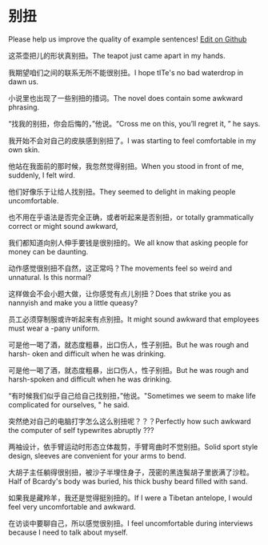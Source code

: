 # 别扭

Please help us improve the quality of example sentences! [Edit on Github](https://github.com/jiyushe/jiyu-example-sentence-source/blob/main/chinese/bieniu.md)

<p><span class="chinese">这茶壶把儿的形状真别扭。</span><span class="english">The teapot just came apart in my hands.</span></p>

<p><span class="chinese">我期望咱们之间的联系无所不能很别扭。</span><span class="english">I hope tITe's no bad waterdrop in dawn us.</span></p>

<p><span class="chinese">小说里也出现了一些别扭的措词。</span><span class="english">The novel does contain some awkward phrasing.</span></p>

<p><span class="chinese">“找我的别扭，你会后悔的，”他说。</span><span class="english">“Cross me on this, you’ll regret it, ” he says.</span></p>

<p><span class="chinese">我开始不会对自己的皮肤感到别扭了。</span><span class="english">I was starting to feel comfortable in my own skin.</span></p>

<p><span class="chinese">他站在我面前的那时候，我忽然觉得别扭。</span><span class="english">When you stood in front of me, suddenly, I felt wird.</span></p>

<p><span class="chinese">他们好像乐于让给人找别扭。</span><span class="english">They seemed to delight in making people uncomfortable.</span></p>

<p><span class="chinese">也不用在乎语法是否完全正确，或者听起来是否别扭，</span><span class="english">or totally grammatically correct or might sound awkward,</span></p>

<p><span class="chinese">我们都知道向别人伸手要钱是很别扭的。</span><span class="english">We all know that asking people for money can be daunting.</span></p>

<p><span class="chinese">动作感觉很别扭不自然，这正常吗？</span><span class="english">The movements feel so weird and unnatural. Is this normal?</span></p>

<p><span class="chinese">这样做会不会小题大做，让你感觉有点儿别扭？</span><span class="english">Does that strike you as nannyish and make you a little queasy?</span></p>

<p><span class="chinese">员工必须穿制服或许听起来有点别扭。</span><span class="english">It might sound awkward that employees must wear a -pany uniform.</span></p>

<p><span class="chinese">可是他一喝了酒，就态度粗暴，出口伤人，性子别扭。</span><span class="english">But he was rough and harsh- oken and difficult when he was drinking.</span></p>

<p><span class="chinese">可是他一喝了酒，就态度粗暴，出口伤人，性子别扭。</span><span class="english">But he was rough and harsh-spoken and difficult when he was drinking.</span></p>

<p><span class="chinese">“有时候我们似乎自己给自己找别扭，”他说。</span><span class="english">"Sometimes we seem to make life complicated for ourselves, " he said.</span></p>

<p><span class="chinese">突然绝对自己的电脑打字怎么这么别扭呢？？？</span><span class="english">Perfectly how such awkward the computer of self typewrites abruptly ???</span></p>

<p><span class="chinese">两袖设计，依手臂运动时形态立体裁剪，手臂弯曲时不觉别扭。</span><span class="english">Solid sport style design, sleeves are convenient for your arms to bend.</span></p>

<p><span class="chinese">大胡子主任躺得很别扭，被沙子半埋住身子，茂密的黑连鬓胡子里嵌满了沙粒。</span><span class="english">Half of Bcardy's body was buried, his thick bushy beard filled with sand.</span></p>

<p><span class="chinese">如果我是藏羚羊，我还是觉得挺别扭的。</span><span class="english">If I were a Tibetan antelope, I would feel very uncomfortable and awkward.</span></p>

<p><span class="chinese">在访谈中要聊自己，所以感觉很别扭。</span><span class="english">I feel uncomfortable during interviews because I need to talk about myself.</span></p>

